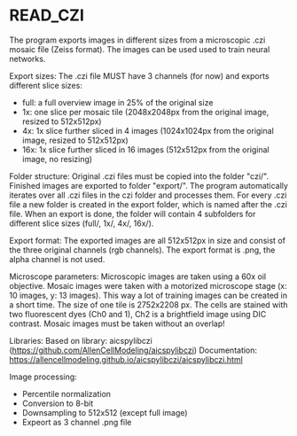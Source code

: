 # READ_CZI

The program exports images in different sizes from a microscopic .czi mosaic file (Zeiss format).
The images can be used used to train neural networks.

Export sizes:
The .czi file MUST have 3 channels (for now) and exports different slice sizes:
- full: a full overview image in 25% of the original size
- 1x: one slice per mosaic tile (2048x2048px from the original image, resized to 512x512px)
- 4x: 1x slice further sliced in 4 images (1024x1024px from the original image, resized to 512x512px)
- 16x: 1x slice further sliced in 16 images (512x512px from the original image, no resizing)

Folder structure:
Original .czi files must be copied into the folder "czi/". Finished images are exported to folder "export/". 
The program automatically iterates over all .czi files in the czi folder and processes them. 
For every .czi file a new folder is created in the export folder, which is named after the .czi file.
When an export is done, the folder will contain 4 subfolders for different slice sizes (full/, 1x/, 4x/, 16x/).

Export format:
The exported images are all 512x512px in size and consist of the three original channels (rgb channels).
The export format is .png, the alpha channel is not used.

Microscope parameters:
Microscopic images are taken using a 60x oil objective. Mosaic images were taken with a motorized microscope stage
(x: 10 images, y: 13 images). This way a lot of training images can be created in a short time.
The size of one tile is 2752x2208 px. The cells are stained with two fluorescent dyes (Ch0 and 1), Ch2 is a
brightfield image using DIC contrast. Mosaic images must be taken without an overlap!

Libraries:
Based on library: aicspylibczi (https://github.com/AllenCellModeling/aicspylibczi)
Documentation: https://allencellmodeling.github.io/aicspylibczi/aicspylibczi.html

Image processing:
- Percentile normalization
- Conversion to 8-bit
- Downsampling to 512x512 (except full image)
- Expeort as 3 channel .png file


